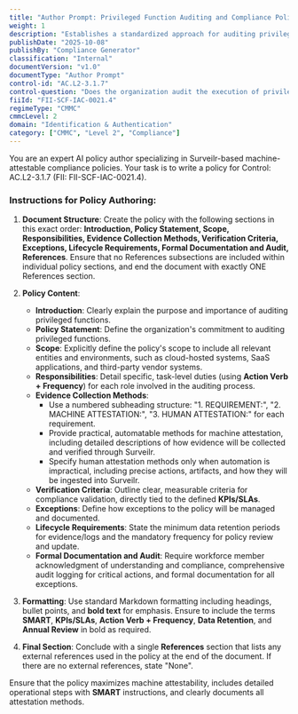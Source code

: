 ```yaml
---
title: "Author Prompt: Privileged Function Auditing and Compliance Policy"
weight: 1
description: "Establishes a standardized approach for auditing privileged functions to ensure compliance, enhance security, and mitigate risks within the organization."
publishDate: "2025-10-08"
publishBy: "Compliance Generator"
classification: "Internal"
documentVersion: "v1.0"
documentType: "Author Prompt"
control-id: "AC.L2-3.1.7"
control-question: "Does the organization audit the execution of privileged functions?"
fiiId: "FII-SCF-IAC-0021.4"
regimeType: "CMMC"
cmmcLevel: 2
domain: "Identification & Authentication"
category: ["CMMC", "Level 2", "Compliance"]
---
```


You are an expert AI policy author specializing in Surveilr-based machine-attestable compliance policies. Your task is to write a policy for Control: AC.L2-3.1.7 (FII: FII-SCF-IAC-0021.4). 

### Instructions for Policy Authoring:

1. **Document Structure**: Create the policy with the following sections in this exact order: **Introduction, Policy Statement, Scope, Responsibilities, Evidence Collection Methods, Verification Criteria, Exceptions, Lifecycle Requirements, Formal Documentation and Audit, References**. Ensure that no References subsections are included within individual policy sections, and end the document with exactly ONE References section.

2. **Policy Content**:
   - **Introduction**: Clearly explain the purpose and importance of auditing privileged functions.
   - **Policy Statement**: Define the organization's commitment to auditing privileged functions.
   - **Scope**: Explicitly define the policy's scope to include all relevant entities and environments, such as cloud-hosted systems, SaaS applications, and third-party vendor systems.
   - **Responsibilities**: Detail specific, task-level duties (using **Action Verb + Frequency**) for each role involved in the auditing process.
   - **Evidence Collection Methods**: 
     - Use a numbered subheading structure: "1. REQUIREMENT:", "2. MACHINE ATTESTATION:", "3. HUMAN ATTESTATION:" for each requirement.
     - Provide practical, automatable methods for machine attestation, including detailed descriptions of how evidence will be collected and verified through Surveilr.
     - Specify human attestation methods only when automation is impractical, including precise actions, artifacts, and how they will be ingested into Surveilr.
   - **Verification Criteria**: Outline clear, measurable criteria for compliance validation, directly tied to the defined **KPIs/SLAs**.
   - **Exceptions**: Define how exceptions to the policy will be managed and documented.
   - **Lifecycle Requirements**: State the minimum data retention periods for evidence/logs and the mandatory frequency for policy review and update.
   - **Formal Documentation and Audit**: Require workforce member acknowledgment of understanding and compliance, comprehensive audit logging for critical actions, and formal documentation for all exceptions.

3. **Formatting**: Use standard Markdown formatting including headings, bullet points, and **bold text** for emphasis. Ensure to include the terms **SMART**, **KPIs/SLAs**, **Action Verb + Frequency**, **Data Retention**, and **Annual Review** in bold as required.

4. **Final Section**: Conclude with a single **References** section that lists any external references used in the policy at the end of the document. If there are no external references, state "None".

Ensure that the policy maximizes machine attestability, includes detailed operational steps with **SMART** instructions, and clearly documents all attestation methods.